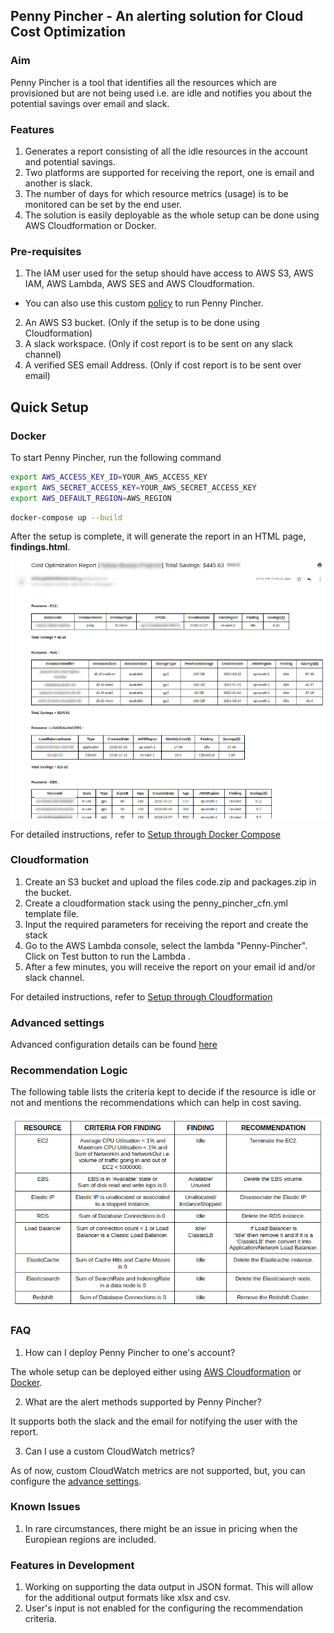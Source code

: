 ## Penny Pincher - An alerting solution for Cloud Cost Optimization

### Aim 

Penny Pincher is a tool that identifies all the resources which are provisioned but are not being used i.e. are idle and notifies you about the potential savings over email and slack.

### Features

1. Generates a report consisting of all the idle resources in the account and potential savings.
2. Two platforms are supported for receiving the report, one is email and another is slack.
3. The number of days for which resource metrics (usage) is to be monitored can be set by the end user.
4. The solution is easily deployable as the whole setup can be done using AWS Cloudformation or Docker.

### Pre-requisites

1. The IAM user used for the setup should have access to AWS S3, AWS IAM, AWS Lambda, AWS SES and AWS Cloudformation.
 * You can also use this custom [policy](docs/policy.json) to run Penny Pincher.
2. An AWS S3 bucket. (Only if the setup is to be done using Cloudformation)
3. A slack workspace. (Only if cost report is to be sent on any slack channel)
4. A verified SES email Address. (Only if cost report is to be sent over email)

## Quick Setup

### Docker

To start Penny Pincher, run the following command
```bash
export AWS_ACCESS_KEY_ID=YOUR_AWS_ACCESS_KEY
export AWS_SECRET_ACCESS_KEY=YOUR_AWS_SECRET_ACCESS_KEY
export AWS_DEFAULT_REGION=AWS_REGION
```
```bash
docker-compose up --build
```
After the setup is complete, it will generate the report in an HTML page, **findings.html**.

![Alt](/images/main/sample_email_report.png)

For detailed instructions, refer to [Setup through Docker Compose](docs/setup_through_docker.md)

### Cloudformation
1. Create an S3 bucket and upload the files code.zip and packages.zip in the bucket.
2. Create a cloudformation stack using the penny_pincher_cfn.yml template file.
3. Input the required parameters for receiving the report and create the stack
4. Go to the AWS Lambda console, select the lambda "Penny-Pincher". Click on Test button to    run the Lambda .
5. After a few minutes, you will receive the report on your email id and/or slack channel. 

For detailed instructions, refer to [Setup through Cloudformation](docs/setup_through_cloudformation.md)


### Advanced settings
Advanced configuration details can be found [here](docs/advanced_settings.md)

### Recommendation Logic

The following table lists the criteria kept to decide if the resource is idle or not and mentions the recommendations which can help in cost saving.

![Alt](/images/main/recommendation_criteria.png)


### FAQ
1. How can I deploy Penny Pincher to one's account?

The whole setup can be deployed either using [AWS Cloudformation](docs/setup_through_cloudformation.md) or [Docker](docs/setup_through_docker.md).

2. What are the alert methods supported by Penny Pincher?

It supports both the slack and the email for notifying the user with the report.

3. Can I use a custom CloudWatch metrics?

As of now, custom CloudWatch metrics are not supported, but, you can configure the [advance settings](docs/advanced_settings.md).


### Known Issues
1. In rare circumstances, there might be an issue in pricing when the Europiean regions are included.

### Features in Development
1. Working on supporting the data output in JSON format. This will allow for the additional output formats like xlsx and csv.
2. User's input is not enabled for the configuring the recommendation criteria.